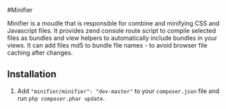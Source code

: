 #Minifier

Minifier is a moudle that is responsible for combine and minifying CSS and Javascript files.
It provides zend console route script to compile selected files as bundles and view helpers
to automatically include bundles in your views.
It can add files md5 to bundle file names - to avoid browser file caching after changes.

## Installation

 1. Add `"minifier/minifier": "dev-master"` to your `composer.json` file and run `php composer.phar update`.